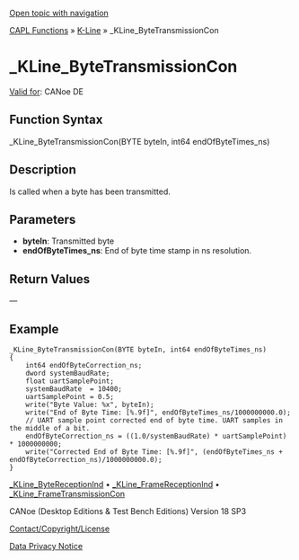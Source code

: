 [Open topic with navigation](../../../../../CANoeDEFamily.htm#Topics/CAPLFunctions/KLine/Functions/CAPLfunctionKLineByteTransmissionCon.md)

[CAPL Functions](../../CAPLfunctions.md) » [K-Line](../CAPLfunctionsKLineOverview.md) » _KLine_ByteTransmissionCon

# _KLine_ByteTransmissionCon

[Valid for](../../../Shared/FeatureAvailability.md): CANoe DE

## Function Syntax

_KLine_ByteTransmissionCon(BYTE byteIn, int64 endOfByteTimes_ns)

## Description

Is called when a byte has been transmitted.

## Parameters

- **byteIn**: Transmitted byte
- **endOfByteTimes_ns**: End of byte time stamp in ns resolution.

## Return Values

—

## Example

```plaintext
_KLine_ByteTransmissionCon(BYTE byteIn, int64 endOfByteTimes_ns)
{
    int64 endOfByteCorrection_ns;
    dword systemBaudRate;
    float uartSamplePoint;
    systemBaudRate  = 10400;
    uartSamplePoint = 0.5;
    write("Byte Value: %x", byteIn);
    write("End of Byte Time: [%.9f]", endOfByteTimes_ns/1000000000.0);
    // UART sample point corrected end of byte time. UART samples in the middle of a bit.
    endOfByteCorrection_ns = ((1.0/systemBaudRate) * uartSamplePoint) * 1000000000;
    write("Corrected End of Byte Time: [%.9f]", (endOfByteTimes_ns + endOfByteCorrection_ns)/1000000000.0);
}
```

[_KLine_ByteReceptionInd](CAPLfunctionKLineByteReceptionInd.md) • [_KLine_FrameReceptionInd](CAPLfunctionKLineFrameReceptionInd.md) • [_KLine_FrameTransmissionCon](CAPLfunctionKLineFrameTransmissionCon.md)

CANoe (Desktop Editions & Test Bench Editions) Version 18 SP3

[Contact/Copyright/License](../../../Shared/ContactCopyrightLicense.md)

[Data Privacy Notice](https://www.vector.com/int/en/company/get-info/privacy-policy/)
